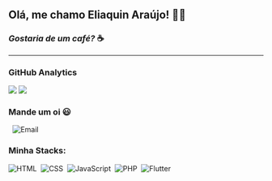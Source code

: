 <!-- - 👋 Hi, I’m @eliaquinn
- 👀 I’m interested in development
- 🌱 I’m currently learning javascript, php, flutter.
- 💞️ I’m looking to collaborate on ...
- 📫 How to reach me ... -->
## Olá, me chamo Eliaquin Araújo! 👋😎
### *Gostaria de um café?* ☕
---
### GitHub Analytics
![](https://github-readme-stats.vercel.app/api?username=eliaquinn&show_icons=true&theme=nightowl)
![](https://github-readme-stats.vercel.app/api/top-langs/?username=eliaquinn&layout=compact&theme=nightowl&hide_borderr=true)
### Mande um oi 😃
![<img src="https://img.shields.io/badge/eliaquimpfaraujo-6726eb?style=flat&logo=instagram" />](https://www.instagram.com/eliaquimpfaraujo/)&nbsp;
![Email](https://img.shields.io/badge/eliaquimunderlinejordan-05122A/?style=flat&logo=gmail)&nbsp;

### Minha Stacks:
![HTML](https://img.shields.io/badge/-HTML-05122A?style=flat&logo=HTML5)&nbsp;
![CSS](https://img.shields.io/badge/-CSS-05122A?style=flat&logo=CSS3&logoColor=1572B6)&nbsp;
![JavaScript](https://img.shields.io/badge/-JavaScript-05122A?style=flat&logo=javascript)&nbsp;
![PHP](https://img.shields.io/badge/-PHP-05122A?style=flat&logo=php)&nbsp;
![Flutter](https://img.shields.io/badge/-Flutter-05122A?style=flat&logo=flutter)&nbsp;


<!---
eliaquinn/eliaquinn is a ✨ special ✨ repository because its `README.md` (this file) appears on your GitHub profile.
You can click the Preview link to take a look at your changes.
--->

